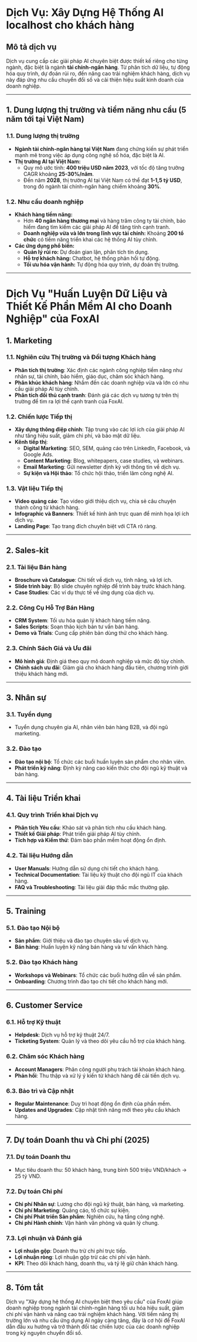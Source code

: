 # Dịch Vụ: Xây Dựng Hệ Thống AI localhost cho khách hàng

## Mô tả dịch vụ
Dịch vụ cung cấp các giải pháp AI chuyên biệt được thiết kế riêng cho từng ngành, đặc biệt là ngành **tài chính-ngân hàng**. Từ phân tích dữ liệu, tự động hóa quy trình, dự đoán rủi ro, đến nâng cao trải nghiệm khách hàng, dịch vụ này đáp ứng nhu cầu chuyển đổi số và cải thiện hiệu suất kinh doanh của doanh nghiệp.

---

## 1. Dung lượng thị trường và tiềm năng nhu cầu (5 năm tới tại Việt Nam)

### 1.1. Dung lượng thị trường
- **Ngành tài chính-ngân hàng tại Việt Nam** đang chứng kiến sự phát triển mạnh mẽ trong việc áp dụng công nghệ số hóa, đặc biệt là AI.
- **Thị trường AI tại Việt Nam:**
  - Quy mô ước tính: **400 triệu USD năm 2023**, với tốc độ tăng trưởng CAGR khoảng **25-30%/năm**.
  - Đến năm **2028**, thị trường AI tại Việt Nam có thể đạt **1-1,5 tỷ USD**, trong đó ngành tài chính-ngân hàng chiếm khoảng **30%**.

### 1.2. Nhu cầu doanh nghiệp
- **Khách hàng tiềm năng:**
  - Hơn **40 ngân hàng thương mại** và hàng trăm công ty tài chính, bảo hiểm đang tìm kiếm các giải pháp AI để tăng tính cạnh tranh.
  - **Doanh nghiệp vừa và lớn trong lĩnh vực tài chính:** Khoảng **200 tổ chức** có tiềm năng triển khai các hệ thống AI tùy chỉnh.
- **Các ứng dụng phổ biến:**
  - **Quản lý rủi ro:** Dự đoán gian lận, phân tích tín dụng.
  - **Hỗ trợ khách hàng:** Chatbot, hệ thống phản hồi tự động.
  - **Tối ưu hóa vận hành:** Tự động hóa quy trình, dự đoán thị trường.

---

# Dịch Vụ "Huấn Luyện Dữ Liệu và Thiết Kế Phần Mềm AI cho Doanh Nghiệp" của FoxAI

## 1. Marketing

### 1.1. Nghiên cứu Thị trường và Đối tượng Khách hàng
- **Phân tích thị trường**: Xác định các ngành công nghiệp tiềm năng như nhân sự, tài chính, bảo hiểm, giáo dục, chăm sóc khách hàng.
- **Phân khúc khách hàng**: Nhắm đến các doanh nghiệp vừa và lớn có nhu cầu giải pháp AI tùy chỉnh.
- **Phân tích đối thủ cạnh tranh**: Đánh giá các dịch vụ tương tự trên thị trường để tìm ra lợi thế cạnh tranh của FoxAI.

### 1.2. Chiến lược Tiếp thị
- **Xây dựng thông điệp chính**: Tập trung vào các lợi ích của giải pháp AI như tăng hiệu suất, giảm chi phí, và bảo mật dữ liệu.
- **Kênh tiếp thị**:
  - **Digital Marketing**: SEO, SEM, quảng cáo trên LinkedIn, Facebook, và Google Ads.
  - **Content Marketing**: Blog, whitepapers, case studies, và webinars.
  - **Email Marketing**: Gửi newsletter định kỳ với thông tin về dịch vụ.
  - **Sự kiện và Hội thảo**: Tổ chức hội thảo, triển lãm công nghệ AI.

### 1.3. Vật liệu Tiếp thị
- **Video quảng cáo**: Tạo video giới thiệu dịch vụ, chia sẻ câu chuyện thành công từ khách hàng.
- **Infographic và Banners**: Thiết kế hình ảnh trực quan để minh họa lợi ích dịch vụ.
- **Landing Page**: Tạo trang đích chuyên biệt với CTA rõ ràng.

---

## 2. Sales-kit

### 2.1. Tài liệu Bán hàng
- **Broschure và Catalogue**: Chi tiết về dịch vụ, tính năng, và lợi ích.
- **Slide trình bày**: Bộ slide chuyên nghiệp để trình bày trước khách hàng.
- **Case Studies**: Các ví dụ thực tế về ứng dụng của dịch vụ.

### 2.2. Công Cụ Hỗ Trợ Bán Hàng
- **CRM System**: Tối ưu hóa quản lý khách hàng tiềm năng.
- **Sales Scripts**: Soạn thảo kịch bản tư vấn bán hàng.
- **Demo và Trials**: Cung cấp phiên bản dùng thử cho khách hàng.

### 2.3. Chính Sách Giá và Ưu đãi
- **Mô hình giá**: Định giá theo quy mô doanh nghiệp và mức độ tùy chỉnh.
- **Chính sách ưu đãi**: Giảm giá cho khách hàng đầu tiên, chương trình giới thiệu khách hàng mới.

---

## 3. Nhân sự

### 3.1. Tuyển dụng
- Tuyển dụng chuyên gia AI, nhân viên bán hàng B2B, và đội ngũ marketing.

### 3.2. Đào tạo
- **Đào tạo nội bộ**: Tổ chức các buổi huấn luyện sản phẩm cho nhân viên.
- **Phát triển kỹ năng**: Định kỳ nâng cao kiến thức cho đội ngũ kỹ thuật và bán hàng.

---

## 4. Tài liệu Triển khai

### 4.1. Quy trình Triển khai Dịch vụ
- **Phân tích Yêu cầu**: Khảo sát và phân tích nhu cầu khách hàng.
- **Thiết kế Giải pháp**: Phát triển giải pháp AI tùy chỉnh.
- **Tích hợp và Kiểm thử**: Đảm bảo phần mềm hoạt động ổn định.

### 4.2. Tài liệu Hướng dẫn
- **User Manuals**: Hướng dẫn sử dụng chi tiết cho khách hàng.
- **Technical Documentation**: Tài liệu kỹ thuật cho đội ngũ IT của khách hàng.
- **FAQ và Troubleshooting**: Tài liệu giải đáp thắc mắc thường gặp.

---

## 5. Training

### 5.1. Đào tạo Nội bộ
- **Sản phẩm**: Giới thiệu và đào tạo chuyên sâu về dịch vụ.
- **Bán hàng**: Huấn luyện kỹ năng bán hàng và tư vấn khách hàng.

### 5.2. Đào tạo Khách hàng
- **Workshops và Webinars**: Tổ chức các buổi hướng dẫn về sản phẩm.
- **Onboarding**: Chương trình đào tạo chi tiết cho khách hàng mới.

---

## 6. Customer Service

### 6.1. Hỗ trợ Kỹ thuật
- **Helpdesk**: Dịch vụ hỗ trợ kỹ thuật 24/7.
- **Ticketing System**: Quản lý và theo dõi yêu cầu hỗ trợ của khách hàng.

### 6.2. Chăm sóc Khách hàng
- **Account Managers**: Phân công người phụ trách tài khoản khách hàng.
- **Phản hồi**: Thu thập và xử lý ý kiến từ khách hàng để cải tiến dịch vụ.

### 6.3. Bảo trì và Cập nhật
- **Regular Maintenance**: Duy trì hoạt động ổn định của phần mềm.
- **Updates and Upgrades**: Cập nhật tính năng mới theo yêu cầu khách hàng.

---

## 7. Dự toán Doanh thu và Chi phí (2025)

### 7.1. Dự toán Doanh thu
- Mục tiêu doanh thu: 50 khách hàng, trung bình 500 triệu VND/khách → 25 tỷ VND.

### 7.2. Dự toán Chi phí
- **Chi phí Nhân sự**: Lương cho đội ngũ kỹ thuật, bán hàng, và marketing.
- **Chi phí Marketing**: Quảng cáo, tổ chức sự kiện.
- **Chi phí Phát triển Sản phẩm**: Nghiên cứu, hạ tầng công nghệ.
- **Chi phí Hành chính**: Vận hành văn phòng và quản lý chung.

### 7.3. Lợi nhuận và Đánh giá
- **Lợi nhuận gộp**: Doanh thu trừ chi phí trực tiếp.
- **Lợi nhuận ròng**: Lợi nhuận gộp trừ các chi phí vận hành.
- **KPI**: Theo dõi khách hàng, doanh thu, và tỷ lệ giữ chân khách hàng.

---

## 8. Tóm tắt
Dịch vụ "Xây dựng hệ thống AI chuyên biệt theo yêu cầu" của FoxAI giúp doanh nghiệp trong ngành tài chính-ngân hàng tối ưu hóa hiệu suất, giảm chi phí vận hành và nâng cao trải nghiệm khách hàng. Với tiềm năng thị trường lớn và nhu cầu ứng dụng AI ngày càng tăng, đây là cơ hội để FoxAI dẫn đầu xu hướng và trở thành đối tác chiến lược của các doanh nghiệp trong kỷ nguyên chuyển đổi số.

